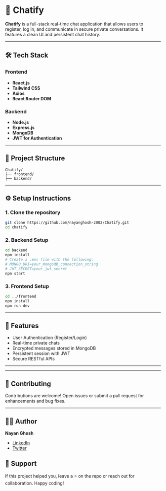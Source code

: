 # 💬 Chatify

**Chatify** is a full-stack real-time chat application that allows users to register, log in, and communicate in secure private conversations. It features a clean UI and persistent chat history.

---

## 🛠 Tech Stack

### Frontend
- **React.js**
- **Tailwind CSS**
- **Axios**
- **React Router DOM**

### Backend
- **Node.js**
- **Express.js**
- **MongoDB**
- **JWT for Authentication**


---

## 📁 Project Structure

```
Chatify/
├── frontend/     
├── backend/      
```

---

## ⚙️ Setup Instructions

### 1. Clone the repository
```bash
git clone https://github.com/nayanghosh-2002/Chatify.git
cd chatify
```

### 2. Backend Setup
```bash
cd backend
npm install
# Create a .env file with the following:
# MONGO_URI=your_mongodb_connection_string
# JWT_SECRET=your_jwt_secret
npm start
```

### 3. Frontend Setup
```bash
cd ../frontend
npm install
npm run dev
```

---

## 🔐 Features

- User Authentication (Register/Login)
- Real-time private chats
- Encrypted messages stored in MongoDB
- Persistent session with JWT
- Secure RESTful APIs

---


---


## 🤝 Contributing

Contributions are welcome! Open issues or submit a pull request for enhancements and bug fixes.

---





## 🧑‍💻 Author

**Nayan Ghosh**

-  [LinkedIn](https://www.linkedin.com/in/nayanghosh2002/)
-  [Twitter](https://x.com/itsnayangh)



## 💬 Support

If this project helped you, leave a ⭐ on the repo or reach out for collaboration. Happy coding!
